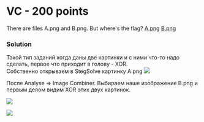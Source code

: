 # VC - 200 points

There are files A.png and B.png. But where's the flag?
[A.png](https://github.com/texh0k0t/VolgaCTF-2017-Quals-Write-Up/blob/master/VC/files/A.png)
[B.png](https://github.com/texh0k0t/VolgaCTF-2017-Quals-Write-Up/blob/master/VC/files/B.png)

### Solution
Такой тип заданий когда даны две картинки и с ними что-то надо сделать, первое что приходит в голову - XOR.  
Собственно открываем в StegSolve картинку A.png
![](https://github.com/texh0k0t/VolgaCTF-2017-Quals-Write-Up/blob/master/VC/assets/Screenshot_1.png)

После Analyse => Image Combiner. Выбираем наше изображение B.png и первым делом видим XOR этих двух картинок.

![](https://github.com/texh0k0t/VolgaCTF-2017-Quals-Write-Up/blob/master/VC/assets/Screenshot_2.png)

![](https://github.com/texh0k0t/VolgaCTF-2017-Quals-Write-Up/blob/master/VC/assets/Screenshot_3.png)
